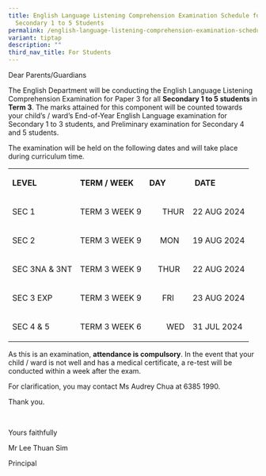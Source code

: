 ```yaml
---
title: English Language Listening Comprehension Examination Schedule for
  Secondary 1 to 5 Students
permalink: /english-language-listening-comprehension-examination-schedule-for-secondary-1-to-5-students/
variant: tiptap
description: ""
third_nav_title: For Students
---
```

<p>Dear Parents/Guardians</p>
<p></p>
<p>The English Department will be conducting the English Language Listening
Comprehension Examination for Paper 3 for all <strong>Secondary 1 to 5 students </strong>in <strong>Term 3</strong>.
The marks attained for this component will be counted towards your child’s
/ ward’s End-of-Year English Language examination for Secondary 1 to 3
students, and Preliminary examination for Secondary 4 and 5 students.</p>
<p></p>
<p>The examination will be held on the following dates and will take place
during curriculum time.</p>
<p></p>
<table style="minWidth: 100px">
<colgroup>
<col>
<col>
<col>
<col>
</colgroup>
<tbody>
<tr>
<td rowspan="1" colspan="1">
<p><strong>LEVEL</strong>
</p>
</td>
<td rowspan="1" colspan="1">
<p><strong>TERM / WEEK</strong>
</p>
</td>
<td rowspan="1" colspan="1">
<p><strong>DAY</strong>
</p>
</td>
<td rowspan="1" colspan="1">
<p><strong>&nbsp;DATE</strong>
</p>
</td>
</tr>
<tr>
<td rowspan="1" colspan="1">
<p>SEC 1</p>
</td>
<td rowspan="1" colspan="1">
<p>TERM 3 WEEK 9</p>
</td>
<td rowspan="1" colspan="1">
<p>&nbsp;&nbsp;&nbsp;&nbsp;&nbsp; THUR</p>
</td>
<td rowspan="1" colspan="1">
<p>22 AUG 2024</p>
</td>
</tr>
<tr>
<td rowspan="1" colspan="1">
<p>SEC 2</p>
</td>
<td rowspan="1" colspan="1">
<p>TERM 3 WEEK 9</p>
</td>
<td rowspan="1" colspan="1">
<p>&nbsp;&nbsp;&nbsp;&nbsp; MON</p>
</td>
<td rowspan="1" colspan="1">
<p>19 AUG 2024</p>
</td>
</tr>
<tr>
<td rowspan="1" colspan="1">
<p>SEC 3NA &amp; 3NT</p>
</td>
<td rowspan="1" colspan="1">
<p>TERM 3 WEEK 9</p>
</td>
<td rowspan="1" colspan="1">
<p>&nbsp;&nbsp;&nbsp; THUR</p>
</td>
<td rowspan="1" colspan="1">
<p>22 AUG 2024</p>
</td>
</tr>
<tr>
<td rowspan="1" colspan="1">
<p>SEC 3 EXP</p>
</td>
<td rowspan="1" colspan="1">
<p>TERM 3 WEEK 9</p>
</td>
<td rowspan="1" colspan="1">
<p>&nbsp;&nbsp;&nbsp;&nbsp;&nbsp; FRI</p>
</td>
<td rowspan="1" colspan="1">
<p>23 AUG 2024</p>
</td>
</tr>
<tr>
<td rowspan="1" colspan="1">
<p>SEC 4 &amp; 5</p>
</td>
<td rowspan="1" colspan="1">
<p>TERM 3 WEEK 6</p>
</td>
<td rowspan="1" colspan="1">
<p>&nbsp;&nbsp;&nbsp;&nbsp;&nbsp;&nbsp;&nbsp; WED</p>
</td>
<td rowspan="1" colspan="1">
<p>31 JUL 2024</p>
</td>
</tr>
</tbody>
</table>
<p></p>
<p>As this is an examination, <strong>attendance is compulsory</strong>. In
the event that your child / ward is not well and has a medical certificate,
a re-test will be conducted within a week after the exam.</p>
<p></p>
<p>For clarification, you may contact Ms Audrey Chua at 6385 1990.</p>
<p></p>
<p>Thank you.</p>
<p>&nbsp;</p>
<p>Yours faithfully&nbsp;</p>
<p>Mr Lee Thuan Sim</p>
<p>Principal</p>
